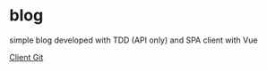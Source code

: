 # blog
simple blog developed with TDD (API only) and SPA client with Vue

[Client Git](https://github.com/damaradani/blog-client)
